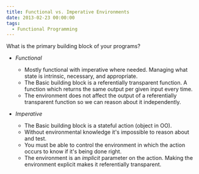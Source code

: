 ```yaml
---
title: Functional vs. Imperative Environments
date: 2013-02-23 00:00:00
tags:
  - Functional Programming
---
```

What is the primary building block of your programs?

* *Functional*
  * Mostly functional with imperative where needed.  Managing what state is intrinsic, necessary, and appropriate.
  * The Basic building block is a referentially transparent function.  A function which returns the same output per given input every time.
  * The environment does not affect the output of a  referentially transparent function so we can reason about it independently.

* *Imperative*
  * The Basic building block is a stateful action (object in OO).
  * Without environmental knowledge it's impossible to reason about and test.
  * You must be able to control the environment in which the action occurs to know if it's being done right.
  * The environment is an *implicit* parameter on the action.  Making the environment explicit makes it referentially transparent.